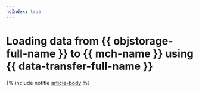```yaml
---
noIndex: true
---
```


# Loading data from {{ objstorage-full-name }} to {{ mch-name }} using {{ data-transfer-full-name }}

{% include notitle [article-body](../../_tutorials/dataplatform/object-storage-to-clickhouse.md) %}
